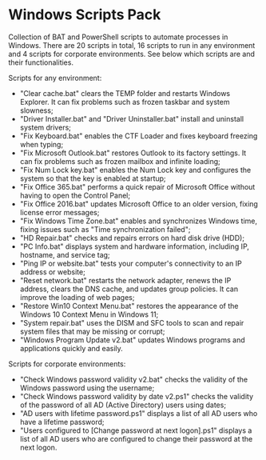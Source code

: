 # Windows Scripts Pack

Collection of BAT and PowerShell scripts to automate processes in Windows. There are 20 scripts in total, 16 scripts to run in any environment and 4 scripts for corporate environments. See below which scripts are and their functionalities.

Scripts for any environment:

- "Clear cache.bat" clears the TEMP folder and restarts Windows Explorer. It can fix problems such as frozen taskbar and system slowness;
- "Driver Installer.bat" and "Driver Uninstaller.bat" install and uninstall system drivers;
- "Fix Keyboard.bat" enables the CTF Loader and fixes keyboard freezing when typing;
- "Fix Microsoft Outlook.bat" restores Outlook to its factory settings. It can fix problems such as frozen mailbox and infinite loading;
- "Fix Num Lock key.bat" enables the Num Lock key and configures the system so that the key is enabled at startup;
- "Fix Office 365.bat" performs a quick repair of Microsoft Office without having to open the Control Panel;
- "Fix Office 2016.bat" updates Microsoft Office to an older version, fixing license error messages;
- "Fix Windows Time Zone.bat" enables and synchronizes Windows time, fixing issues such as "Time synchronization failed";
- "HD Repair.bat" checks and repairs errors on hard disk drive (HDD);
- "PC Info.bat" displays system and hardware information, including IP, hostname, and service tag;
- "Ping IP or website.bat" tests your computer's connectivity to an IP address or website;
- "Reset network.bat" restarts the network adapter, renews the IP address, clears the DNS cache, and updates group policies. It can improve the loading of web pages;
- "Restore Win10 Context Menu.bat" restores the appearance of the Windows 10 Context Menu in Windows 11;
- "System repair.bat" uses the DISM and SFC tools to scan and repair system files that may be missing or corrupt;
- "Windows Program Update v2.bat" updates Windows programs and applications quickly and easily.

Scripts for corporate environments:

- "Check Windows password validity v2.bat" checks the validity of the Windows password using the username;
- "Check Windows password validity by date v2.ps1" checks the validity of the password of all AD (Active Directory) users using dates;
- "AD users with lifetime password.ps1" displays a list of all AD users who have a lifetime password;
- "Users configured to [Change password at next logon].ps1" displays a list of all AD users who are configured to change their password at the next logon.
